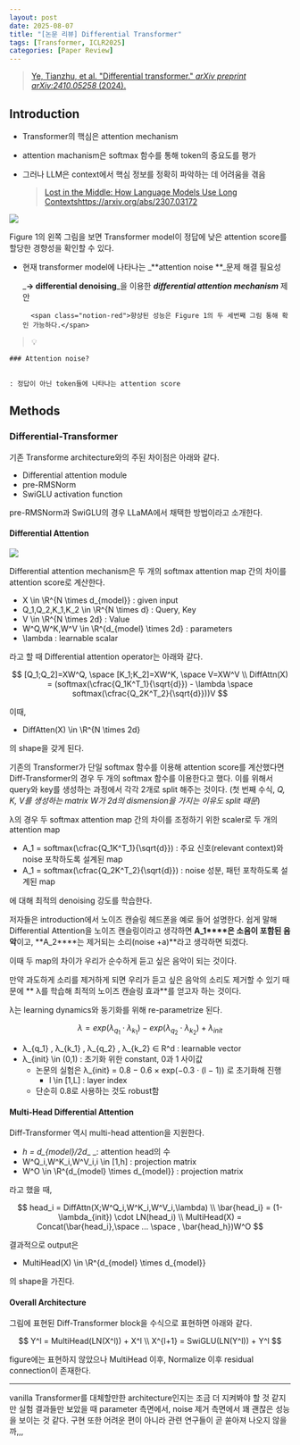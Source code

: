 ```yaml
---
layout: post
date: 2025-08-07
title: "[논문 리뷰] Differential Transformer"
tags: [Transformer, ICLR2025]
categories: [Paper Review]
---
```


> [Ye, Tianzhu, et al. "Differential transformer." ](https://arxiv.org/abs/2410.05258)[_arXiv preprint arXiv:2410.05258_](https://arxiv.org/abs/2410.05258)[ (2024).](https://arxiv.org/abs/2410.05258)



## Introduction

- Transformer의 핵심은 attention mechanism
- attention machanism은 softmax 함수를 통해 token의 중요도를 평가
- 그러나 LLM은 context에서 핵심 정보를 정확히 파악하는 데 어려움을 겪음

	> [Lost in the Middle: How Language Models Use Long Contextshttps://arxiv.org/abs/2307.03172](https://arxiv.org/abs/2307.03172)


![](https://prod-files-secure.s3.us-west-2.amazonaws.com/542b861c-36a8-4051-84e5-8804b6728dba/9083ea56-691a-4752-ae26-47f403431ac8/image.png?X-Amz-Algorithm=AWS4-HMAC-SHA256&X-Amz-Content-Sha256=UNSIGNED-PAYLOAD&X-Amz-Credential=ASIAZI2LB466QBOH4HWL%2F20250920%2Fus-west-2%2Fs3%2Faws4_request&X-Amz-Date=20250920T200103Z&X-Amz-Expires=3600&X-Amz-Security-Token=IQoJb3JpZ2luX2VjEHsaCXVzLXdlc3QtMiJIMEYCIQDSayEwvo6r%2BiYYYtTSk2o0bovoDWmxPginZS5ArhqHtAIhAPDM7JqOGFr5IeZ9QA5e7HVYJrfQHImP4KdoAla3P0GQKogECPT%2F%2F%2F%2F%2F%2F%2F%2F%2F%2FwEQABoMNjM3NDIzMTgzODA1IgwN%2F5Mh2spe471i1ikq3AME2w0YfdlIgDR4i6HJ3vIip2iVoalWtpg%2FjNZf8eUle704%2FJ%2F9jny8Ll1izPqjFExkj4SKa5Pr0epCRQdl5ipURylDPYUbgDo9ODh6xZuXPUh8MuF9lQ62jXxQpv6KPoYXVr2xLQ0o8d%2FAI7uvs68QzCKgPUKPQnB2SJN4jP%2BPXs2gcsfRziB3VZBjEV%2FAdex06TeYifmf%2FQenEojzfwQ%2Fu0N8AwW1jbyIy%2FBIFmtdkPZfmMcAhKhETvlCLauFq3MwF6rgtxuh5BqC78ZGcpLJTX48YPgB%2FjTDsR33WbF93oNb3eezvU1SrnavhocWN1lgEJdL39Qh%2FsIaPiv0sLVGdfeiSA2EvIX0du9VSXWAuYT3dGprugqUIkUfmBGQSwVHExmUwUE5QNWJfd7g27Jl4dhF5jBGxXFL0ZmDuOpJy4h7YQxX1bp9YJiBCpLF20Xh8hx9WNo4hbIeievKODO1%2BUOed0KZzvdCkOSc57F514SomWVIqVKdEvuhWqbxQNeD7gpHiaiZuyM9z%2Bgz4K4TzU39K9PLqavUx6vXyfx%2FtQASHR5n1jSvJqsE1GBUvrX7Au%2FDZDB3IM5r%2FDjH8OAhF6eB%2Fl8TDbxYWyvkQ7sm7k29TvrdvTOce12G7DDF97vGBjqkASNfPCxyarK3vERfpfZc%2FX85sBmckGJoG9mhYAzt51jGYSxW0TNHHM%2FR7rSqTBt0eR%2FOsKVLa6%2Fuuo5auPu0XqZaaa0q90FKniRsoOdIhbL7jqzV5OLfQ8PZ9nr5viKoEZ0lZHT0Kuoh61iQpMqfH1lk8lcmnq14UQdEsCmV5pkd9pQW5tNSW4wJ5LRM2vU8JzT4TJDfZohV3ws2Cnd3q1U7Otz6&X-Amz-Signature=f75ce0b2973305d4abe44fd357187504e703284945c0dbc3e14df00a3fec6fde&X-Amz-SignedHeaders=host&x-amz-checksum-mode=ENABLED&x-id=GetObject)


Figure 1의 왼쪽 그림을 보면 Transformer model이 정답에 낮은 attention score를 할당한 경향성을 확인할 수 있다.

- 현재 transformer model에 나타나는 _**attention noise **_문제 해결 필요성

	_**→ differential denoising**_을 이용한 _**differential attention mechanism**_ 제안


		<span class="notion-red">향상된 성능은 Figure 1의 두 세번째 그림 통해 확인 가능하다.</span>


> 💡 


	### Attention noise?


	: 정답이 아닌 token들에 나타나는 attention score



## Methods



### Differential-Transformer


기존 Transforme architecture와의 주된 차이점은 아래와 같다.

- Differential attention module
- pre-RMSNorm
- SwiGLU activation function

pre-RMSNorm과 SwiGLU의 경우 LLaMA에서 채택한 방법이라고 소개한다.



#### Differential Attention


![](https://prod-files-secure.s3.us-west-2.amazonaws.com/542b861c-36a8-4051-84e5-8804b6728dba/116d70b2-1963-4810-9167-f4c7d8a06e8f/image.png?X-Amz-Algorithm=AWS4-HMAC-SHA256&X-Amz-Content-Sha256=UNSIGNED-PAYLOAD&X-Amz-Credential=ASIAZI2LB466QBOH4HWL%2F20250920%2Fus-west-2%2Fs3%2Faws4_request&X-Amz-Date=20250920T200103Z&X-Amz-Expires=3600&X-Amz-Security-Token=IQoJb3JpZ2luX2VjEHsaCXVzLXdlc3QtMiJIMEYCIQDSayEwvo6r%2BiYYYtTSk2o0bovoDWmxPginZS5ArhqHtAIhAPDM7JqOGFr5IeZ9QA5e7HVYJrfQHImP4KdoAla3P0GQKogECPT%2F%2F%2F%2F%2F%2F%2F%2F%2F%2FwEQABoMNjM3NDIzMTgzODA1IgwN%2F5Mh2spe471i1ikq3AME2w0YfdlIgDR4i6HJ3vIip2iVoalWtpg%2FjNZf8eUle704%2FJ%2F9jny8Ll1izPqjFExkj4SKa5Pr0epCRQdl5ipURylDPYUbgDo9ODh6xZuXPUh8MuF9lQ62jXxQpv6KPoYXVr2xLQ0o8d%2FAI7uvs68QzCKgPUKPQnB2SJN4jP%2BPXs2gcsfRziB3VZBjEV%2FAdex06TeYifmf%2FQenEojzfwQ%2Fu0N8AwW1jbyIy%2FBIFmtdkPZfmMcAhKhETvlCLauFq3MwF6rgtxuh5BqC78ZGcpLJTX48YPgB%2FjTDsR33WbF93oNb3eezvU1SrnavhocWN1lgEJdL39Qh%2FsIaPiv0sLVGdfeiSA2EvIX0du9VSXWAuYT3dGprugqUIkUfmBGQSwVHExmUwUE5QNWJfd7g27Jl4dhF5jBGxXFL0ZmDuOpJy4h7YQxX1bp9YJiBCpLF20Xh8hx9WNo4hbIeievKODO1%2BUOed0KZzvdCkOSc57F514SomWVIqVKdEvuhWqbxQNeD7gpHiaiZuyM9z%2Bgz4K4TzU39K9PLqavUx6vXyfx%2FtQASHR5n1jSvJqsE1GBUvrX7Au%2FDZDB3IM5r%2FDjH8OAhF6eB%2Fl8TDbxYWyvkQ7sm7k29TvrdvTOce12G7DDF97vGBjqkASNfPCxyarK3vERfpfZc%2FX85sBmckGJoG9mhYAzt51jGYSxW0TNHHM%2FR7rSqTBt0eR%2FOsKVLa6%2Fuuo5auPu0XqZaaa0q90FKniRsoOdIhbL7jqzV5OLfQ8PZ9nr5viKoEZ0lZHT0Kuoh61iQpMqfH1lk8lcmnq14UQdEsCmV5pkd9pQW5tNSW4wJ5LRM2vU8JzT4TJDfZohV3ws2Cnd3q1U7Otz6&X-Amz-Signature=1c8e10a8da50e74f872a2c2d5b8a5e12cc59a63cca79553b30b0a6bd2c73361a&X-Amz-SignedHeaders=host&x-amz-checksum-mode=ENABLED&x-id=GetObject)


Differential attention mechanism은 두 개의 softmax attention map 간의 차이를 attention score로 계산한다.

- X \in \R^{N \times d\_{model}} : given input
- Q\_1,Q\_2,K\_1,K\_2 \in \R^{N \times d} : Query, Key
- V \in \R^{N \times 2d} : Value
- W^Q,W^K,W^V \in \R^{d\_{model} \times 2d} : parameters
- \lambda : learnable scalar

라고 할 때 Differential attention operator는 아래와 같다.


$$
[Q_1;Q_2]=XW^Q, \space [K_1;K_2]=XW^K, \space V=XW^V \\
DiffAttn(X) = (softmax(\cfrac{Q_1K^T_1}{\sqrt{d}}) - \lambda \space softmax(\cfrac{Q_2K^T_2}{\sqrt{d}}))V
$$


이때,

- DiffAtten(X) \in \R^{N \times 2d}

의 shape을 갖게 된다.


기존의 Transformer가 단일 softmax 함수를 이용해 attention score를 계산했다면 Diff-Transformer의 경우 두 개의 softmax 함수를 이용한다고 했다. 이를 위해서 query와 key를 생성하는 과정에서 각각 2개로 split 해주는 것이다. <span class="notion-red">(첫 번째 수식, </span><span class="notion-red">_Q, K, V를 생성하는 matrix W가 2d의 dismension을 가지는 이유도 split 때문_</span><span class="notion-red">)</span>


 λ의 경우 두 softmax attention map 간의 차이를 조정하기 위한 scaler로 두 개의 attention map

- A\_1 = softmax(\cfrac{Q\_1K^T\_1}{\sqrt{d}}) : 주요 신호(relevant context)와 noise 포착하도록 설계된 map
- A\_1 = softmax(\cfrac{Q\_2K^T\_2}{\sqrt{d}}) : noise 성분, 패턴 포착하도록 설계된 map 

에 대해 최적의 denoising 강도를 학습한다.


저자들은 introduction에서 노이즈 캔슬링 헤드폰을 예로 들어 설명한다. 쉽게 말해 Differential Attention을 노이즈 캔슬링이라고 생각하면 **A\_1****은 소음이 포함된 음악**이고, **A\_2****는 제거되는 소리(noise +a)**라고 생각하면 되겠다. 


이때 두 map의 차이가 우리가 순수하게 듣고 싶은 음악이 되는 것이다. 


만약 과도하게 소리를 제거하게 되면 우리가 듣고 싶은 음악의 소리도 제거할 수 있기 때문에 ** λ를 학습해 최적의 노이즈 캔슬링 효과**를 얻고자 하는 것이다.


λ는 learning dynamics와 동기화를 위해 re-parametrize 된다.


$$
\lambda = exp(\lambda_{q_1} \cdot \lambda_{k_1}) - exp(\lambda_{q_2} \cdot \lambda_{k_2}) + \lambda_{init}
$$

- λ\_{q\_1} , λ\_{k\_1} , λ\_{q\_2} , λ\_{k\_2} ∈ R^d : learnable vector
- λ\_{init} \in (0,1) : 초기화 위한 constant, 0과 1 사이값
	- 논문의 실험은 λ\_{init} = 0.8 − 0.6 × exp(−0.3 · (l − 1)) 로 초기화해 진행
		- l \in [1,L] : layer index
	- 단순히 0.8로 사용하는 것도 robust함


#### **Multi-Head Differential Attention**


Diff-Transformer 역시 multi-head attention을 지원한다.

- _h = d\_{model}/2d__ _: attention head의 수
- W^Q\_i,W^K\_i,W^V\_i,i \in [1,h] : projection matrix
- W^O \in \R^{d\_{model} \times d\_{model}} : projection matrix

라고 했을 때,


$$
head_i = DiffAttn(X;W^Q_i,W^K_i,W^V_i,\lambda) \\
\bar{head_i} = (1-\lambda_{init}) \cdot LN(head_i) \\
MultiHead(X) = Concat(\bar{head_i},\space ... \space , \bar{head_h})W^O
$$


결과적으로 output은

- MultiHead(X) \in \R^{d\_{model} \times d\_{model}}

의 shape을 가진다.



#### Overall Architecture


그림에 표현된 Diff-Transformer block을 수식으로 표현하면 아래와 같다.


$$
Y^l = MultiHead(LN(X^l)) + X^l \\
X^{l+1} = SwiGLU(LN(Y^l)) + Y^l
$$


figure에는 표현하지 않았으나 MultiHead 이후, Normalize 이후 residual connection이 존재한다.


---


vanilla Transformer를 대체할만한 architecture인지는 조금 더 지켜봐야 할 것 같지만 실험 결과들만 보았을 때 parameter 측면에서, noise 제거 측면에서 꽤 괜찮은 성능을 보이는 것 같다. 구현 또한 어려운 편이 아니라 관련 연구들이 곧 쏟아져 나오지 않을까,,,

